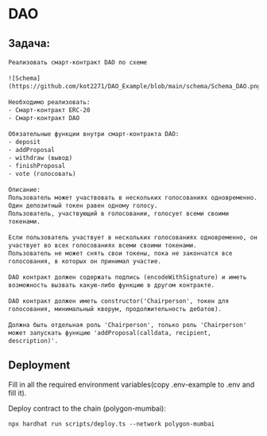 # DAO

## Задача:
    Реализовать смарт-контракт DAO по схеме

    ![Schema](https://github.com/kot2271/DAO_Example/blob/main/schema/Schema_DAO.png)

    Необходимо реализовать:
    - Смарт-контракт ERC-20
    - Смарт-контракт DAO

    Обязательные функции внутри смарт-контракта DAO:
    - deposit
    - addProposal
    - withdraw (вывод)
    - finishProposal
    - vote (голосовать)

    Описание:
    Пользователь может участвовать в нескольких голосованиях одновременно.
    Один депозитный токен равен одному голосу.
    Пользователь, участвующий в голосовании, голосует всеми своими токенами.

    Если пользователь участвует в нескольких голосованиях одновременно, он участвует во всех голосованиях всеми своими токенами.
    Пользователь не может снять свои токены, пока не закончатся все голосования, в которых он принимал участие.

    DAO контракт должен содержать подпись (encodeWithSignature) и иметь возможность вызвать какую-либо функцию в другом контракте.

    DAO контракт должен иметь constructor('Chairperson', токен для голосования, минимальный кворум, продолжительность дебатов).

    Должна быть отдельная роль 'Chairperson', только роль 'Chairperson' может запускать функцию 'addProposal(calldata, recipient, description)'.

## Deployment

Fill in all the required environment variables(copy .env-example to .env and fill it). 

Deploy contract to the chain (polygon-mumbai):
```shell
npx hardhat run scripts/deploy.ts --network polygon-mumbai
```
